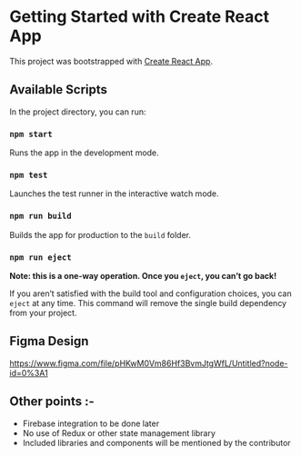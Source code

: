 # Getting Started with Create React App

This project was bootstrapped with [Create React App](https://github.com/facebook/create-react-app).

## Available Scripts

In the project directory, you can run:

### `npm start`

Runs the app in the development mode.

### `npm test`

Launches the test runner in the interactive watch mode.

### `npm run build`

Builds the app for production to the `build` folder.

### `npm run eject`

**Note: this is a one-way operation. Once you `eject`, you can’t go back!**

If you aren’t satisfied with the build tool and configuration choices, you can `eject` at any time. This command will remove the single build dependency from your project.

## Figma Design
https://www.figma.com/file/pHKwM0Vm86Hf3BvmJtgWfL/Untitled?node-id=0%3A1

## Other points :-
- Firebase integration to be done later
- No use of Redux or other state management library
- Included libraries and components will be mentioned by the contributor
